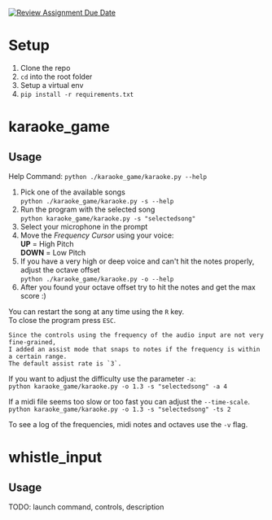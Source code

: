 [![Review Assignment Due Date](https://classroom.github.com/assets/deadline-readme-button-22041afd0340ce965d47ae6ef1cefeee28c7c493a6346c4f15d667ab976d596c.svg)](https://classroom.github.com/a/Vd0qjMAQ)

# Setup

1. Clone the repo
2. `cd` into the root folder
3. Setup a virtual env
4. `pip install -r requirements.txt`

# karaoke_game

## Usage

Help Command: `python ./karaoke_game/karaoke.py --help`

1. Pick one of the available songs  
    `python ./karaoke_game/karaoke.py -s --help`
2. Run the program with the selected song  
    `python karaoke_game/karaoke.py -s "selectedsong"`
3. Select your microphone in the prompt
4. Move the *Frequency Cursor* using your voice:  
     **UP** = High Pitch  
     **DOWN** = Low Pitch  
5. If you have a very high or deep voice and can't hit the notes properly, adjust the octave offset  
    `python ./karaoke_game/karaoke.py -o --help`
6. After you found your octave offset try to hit the notes and get the max score :)

You can restart the song at any time using the `R` key.  
To close the program press `ESC`.

    Since the controls using the frequency of the audio input are not very fine-grained,  
    I added an assist mode that snaps to notes if the frequency is within a certain range.
    The default assist rate is `3`.  

If you want to adjust the difficulty use the parameter `-a`:  
    `python karaoke_game/karaoke.py -o 1.3 -s "selectedsong" -a 4`

If a midi file seems too slow or too fast you can adjust the `--time-scale`.
    `python karaoke_game/karaoke.py -o 1.3 -s "selectedsong" -ts 2`

To see a log of the frequencies, midi notes and octaves use the `-v` flag.

# whistle_input

## Usage

TODO: launch command, controls, description